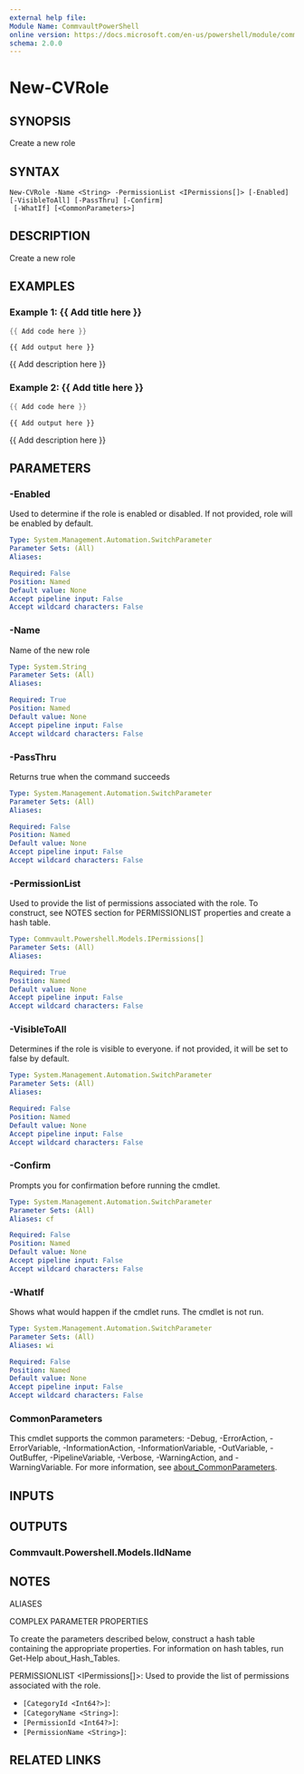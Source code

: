 ```yaml
---
external help file:
Module Name: CommvaultPowerShell
online version: https://docs.microsoft.com/en-us/powershell/module/commvaultpowershell/new-cvrole
schema: 2.0.0
---
```


# New-CVRole

## SYNOPSIS
Create a new role

## SYNTAX

```
New-CVRole -Name <String> -PermissionList <IPermissions[]> [-Enabled] [-VisibleToAll] [-PassThru] [-Confirm]
 [-WhatIf] [<CommonParameters>]
```

## DESCRIPTION
Create a new role

## EXAMPLES

### Example 1: {{ Add title here }}
```powershell
{{ Add code here }}
```

```output
{{ Add output here }}
```

{{ Add description here }}

### Example 2: {{ Add title here }}
```powershell
{{ Add code here }}
```

```output
{{ Add output here }}
```

{{ Add description here }}

## PARAMETERS

### -Enabled
Used to determine if the role is enabled or disabled.
If not provided, role will be enabled by default.

```yaml
Type: System.Management.Automation.SwitchParameter
Parameter Sets: (All)
Aliases:

Required: False
Position: Named
Default value: None
Accept pipeline input: False
Accept wildcard characters: False
```

### -Name
Name of the new role

```yaml
Type: System.String
Parameter Sets: (All)
Aliases:

Required: True
Position: Named
Default value: None
Accept pipeline input: False
Accept wildcard characters: False
```

### -PassThru
Returns true when the command succeeds

```yaml
Type: System.Management.Automation.SwitchParameter
Parameter Sets: (All)
Aliases:

Required: False
Position: Named
Default value: None
Accept pipeline input: False
Accept wildcard characters: False
```

### -PermissionList
Used to provide the list of permissions associated with the role.
To construct, see NOTES section for PERMISSIONLIST properties and create a hash table.

```yaml
Type: Commvault.Powershell.Models.IPermissions[]
Parameter Sets: (All)
Aliases:

Required: True
Position: Named
Default value: None
Accept pipeline input: False
Accept wildcard characters: False
```

### -VisibleToAll
Determines if the role is visible to everyone.
if not provided, it will be set to false by default.

```yaml
Type: System.Management.Automation.SwitchParameter
Parameter Sets: (All)
Aliases:

Required: False
Position: Named
Default value: None
Accept pipeline input: False
Accept wildcard characters: False
```

### -Confirm
Prompts you for confirmation before running the cmdlet.

```yaml
Type: System.Management.Automation.SwitchParameter
Parameter Sets: (All)
Aliases: cf

Required: False
Position: Named
Default value: None
Accept pipeline input: False
Accept wildcard characters: False
```

### -WhatIf
Shows what would happen if the cmdlet runs.
The cmdlet is not run.

```yaml
Type: System.Management.Automation.SwitchParameter
Parameter Sets: (All)
Aliases: wi

Required: False
Position: Named
Default value: None
Accept pipeline input: False
Accept wildcard characters: False
```

### CommonParameters
This cmdlet supports the common parameters: -Debug, -ErrorAction, -ErrorVariable, -InformationAction, -InformationVariable, -OutVariable, -OutBuffer, -PipelineVariable, -Verbose, -WarningAction, and -WarningVariable. For more information, see [about_CommonParameters](http://go.microsoft.com/fwlink/?LinkID=113216).

## INPUTS

## OUTPUTS

### Commvault.Powershell.Models.IIdName

## NOTES

ALIASES

COMPLEX PARAMETER PROPERTIES

To create the parameters described below, construct a hash table containing the appropriate properties. For information on hash tables, run Get-Help about_Hash_Tables.


PERMISSIONLIST <IPermissions[]>: Used to provide the list of permissions associated with the role.
  - `[CategoryId <Int64?>]`: 
  - `[CategoryName <String>]`: 
  - `[PermissionId <Int64?>]`: 
  - `[PermissionName <String>]`: 

## RELATED LINKS

